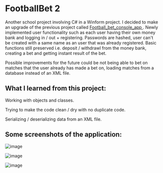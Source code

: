 <h1>FootballBet 2</h1>

<p>Another school project involving C# in a Winform project. I decided to make an upgrade of the previous project called <a href="https://github.com/hieungtom/football_bet_console_app"> Football_bet_console_app <a/>. Newly implemented user functionality such as each user having their own money bank and logging in / out + registering. Passwords are hashed, user can't be created with a same name as an user that was already registered. Basic functions still preserved i.e. deposit / withdrawl from the money bank, creating a bet and getting instant result of the bet.
</p>

<p>Possible improvements for the future could be not being able to bet on matches that the user already has made a bet on, loading matches from a database instead of an XML file.</p>

<h2>What I learned from this project:</h2>

<p>Working with objects and classes.</p>

<p>Trying to make the code clean / dry with no duplicate code.</p>

<p>Serializing / deserializing data from an XML file.</p>

<h2>Some screenshots of the application:</h2>

![image](https://github.com/user-attachments/assets/6917eb88-90b8-47c4-9e48-3d1907c1331a)

![image](https://github.com/user-attachments/assets/d359b3b4-04ac-4974-909b-e28546b145f1)

![image](https://github.com/user-attachments/assets/1949a6f2-5cdd-4a5c-9d3c-eb890c77a05f)



